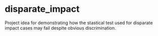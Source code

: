 # disparate_impact
Project idea for demonstrating how the stastical test used for disparate impact cases may fail despite obvious discrimination.
